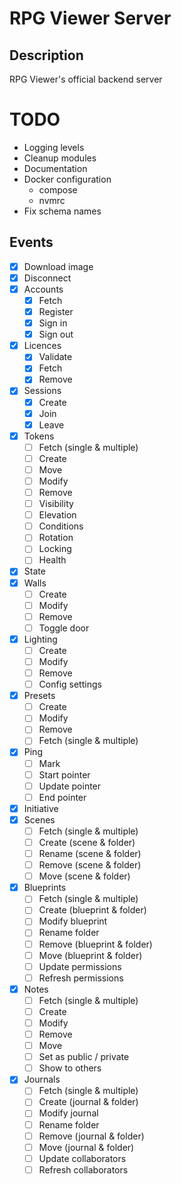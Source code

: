 # RPG Viewer Server

## Description

RPG Viewer's official backend server

# TODO
- Logging levels
- Cleanup modules
- Documentation
- Docker configuration
    - compose
    - nvmrc
- Fix schema names

## Events
- [x] Download image
- [x] Disconnect
- [x] Accounts
  - [x] Fetch
  - [x] Register
  - [x] Sign in
  - [x] Sign out
- [x] Licences
  - [x] Validate
  - [x] Fetch
  - [x] Remove
- [x] Sessions
  - [x] Create
  - [x] Join
  - [x] Leave
- [x] Tokens
  - [ ] Fetch (single & multiple)
  - [ ] Create
  - [ ] Move
  - [ ] Modify
  - [ ] Remove
  - [ ] Visibility
  - [ ] Elevation 
  - [ ] Conditions
  - [ ] Rotation
  - [ ] Locking
  - [ ] Health
- [x] State
- [x] Walls
  - [ ] Create
  - [ ] Modify
  - [ ] Remove
  - [ ] Toggle door
- [x] Lighting
  - [ ] Create
  - [ ] Modify
  - [ ] Remove
  - [ ] Config settings
- [x] Presets
  - [ ] Create
  - [ ] Modify
  - [ ] Remove
  - [ ] Fetch (single & multiple)
- [x] Ping
  - [ ] Mark
  - [ ] Start pointer
  - [ ] Update pointer
  - [ ] End pointer
- [x] Initiative
- [x] Scenes
  - [ ] Fetch (single & multiple)
  - [ ] Create (scene & folder)
  - [ ] Rename (scene & folder)
  - [ ] Remove (scene & folder)
  - [ ] Move (scene & folder)
- [x] Blueprints
  - [ ] Fetch (single & multiple)
  - [ ] Create (blueprint & folder)
  - [ ] Modify blueprint
  - [ ] Rename folder
  - [ ] Remove (blueprint & folder)
  - [ ] Move (blueprint & folder)
  - [ ] Update permissions
  - [ ] Refresh permissions
- [x] Notes
  - [ ] Fetch (single & multiple)
  - [ ] Create
  - [ ] Modify
  - [ ] Remove
  - [ ] Move
  - [ ] Set as public / private
  - [ ] Show to others
- [x] Journals
  - [ ] Fetch (single & multiple)
  - [ ] Create (journal & folder)
  - [ ] Modify journal
  - [ ] Rename folder
  - [ ] Remove (journal & folder)
  - [ ] Move (journal & folder)
  - [ ] Update collaborators
  - [ ] Refresh collaborators
